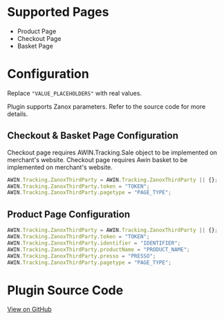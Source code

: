 
# Supported Pages

- Product Page
- Checkout Page
- Basket Page

# Configuration

Replace `"VALUE_PLACEHOLDERS"` with real values.

Plugin supports Zanox parameters. Refer to the source code for more
details.

## Checkout & Basket Page Configuration

Checkout page requires AWIN.Tracking.Sale object to be implemented on
merchant's website. Checkout page requires Awin basket to be implemented
on merchant's website.

``` javascript
AWIN.Tracking.ZanoxThirdParty = AWIN.Tracking.ZanoxThirdParty || {};
AWIN.Tracking.ZanoxThirdParty.token = "TOKEN";
AWIN.Tracking.ZanoxThirdParty.pagetype = "PAGE_TYPE";
```



## Product Page Configuration

``` javascript
AWIN.Tracking.ZanoxThirdParty = AWIN.Tracking.ZanoxThirdParty || {};
AWIN.Tracking.ZanoxThirdParty.token = "TOKEN";
AWIN.Tracking.ZanoxThirdParty.identifier = "IDENTIFIER";
AWIN.Tracking.ZanoxThirdParty.productName = "PRODUCT_NAME";
AWIN.Tracking.ZanoxThirdParty.presso = "PRESSO";
AWIN.Tracking.ZanoxThirdParty.pagetype = "PAGE_TYPE";
```



# Plugin Source Code

[View on
GitHub](https://github.com/awin/awin-tracking/blob/master/web/thirdparty/zanoxThirdParty.js)